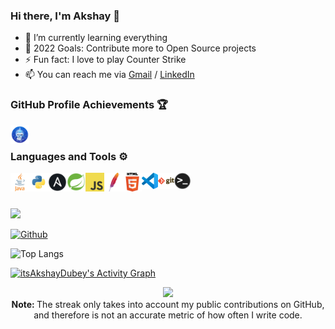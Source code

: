 ### Hi there, I'm Akshay 👋


- 🌱 I’m currently learning everything
- 🥅 2022 Goals: Contribute more to Open Source projects
- ⚡ Fun fact: I love to play Counter Strike
- 📫 You can reach me via <a href="mailto: akshay.dubey055@gmail.com">Gmail</a> / <a href=https://www.linkedin.com/in/itsakshaydubey>LinkedIn</a>

### GitHub Profile Achievements 🏆
<img align="left" alt="Pull Shark" width="30px" src="https://github.com/Schweinepriester/github-profile-achievements/blob/main/images/pull-shark-default.png" />
<br />

### Languages and Tools ⚙️

<img align="left" alt="Java" width="30px" src="https://raw.githubusercontent.com/github/explore/80688e429a7d4ef2fca1e82350fe8e3517d3494d/topics/java/java.png" />
<img align="left" alt="Python" width="30px" src="https://raw.githubusercontent.com/github/explore/80688e429a7d4ef2fca1e82350fe8e3517d3494d/topics/python/python.png" />
<img align="left" alt="Ansible" width="30px" src="https://raw.githubusercontent.com/github/explore/80688e429a7d4ef2fca1e82350fe8e3517d3494d/topics/ansible/ansible.png" />
<img align="left" alt="Spring Boot" width="30px" src="https://raw.githubusercontent.com/github/explore/80688e429a7d4ef2fca1e82350fe8e3517d3494d/topics/spring-boot/spring-boot.png" />
<img align="left" alt="JavaScript" width="30px" src="https://raw.githubusercontent.com/github/explore/80688e429a7d4ef2fca1e82350fe8e3517d3494d/topics/javascript/javascript.png" />
<img align="left" alt="Maven" width="30px" src="https://raw.githubusercontent.com/github/explore/80688e429a7d4ef2fca1e82350fe8e3517d3494d/topics/maven/maven.png" />
<img align="left" alt="HTML" width="30px" src="https://raw.githubusercontent.com/github/explore/80688e429a7d4ef2fca1e82350fe8e3517d3494d/topics/html/html.png" />
<img align="left" alt="Visual Studio Code" width="26px" src="https://raw.githubusercontent.com/github/explore/80688e429a7d4ef2fca1e82350fe8e3517d3494d/topics/visual-studio-code/visual-studio-code.png" />
<img align="left" alt="Git" width="26px" src="https://raw.githubusercontent.com/github/explore/80688e429a7d4ef2fca1e82350fe8e3517d3494d/topics/git/git.png" />
<img align="left" alt="Terminal" width="26px" src="https://raw.githubusercontent.com/github/explore/80688e429a7d4ef2fca1e82350fe8e3517d3494d/topics/terminal/terminal.png" />

<br />
<br />

###

![](https://visitor-badge.laobi.icu/badge?page_id=itsAkshayDubey.itsAkshayDubey)

[![Github](https://img.shields.io/github/followers/itsAkshayDubey?label=Follow&style=social)](https://github.com/itsAkshayDubey)




![Top Langs](https://github-readme-stats.vercel.app/api/top-langs/?username=itsAkshayDubey&theme=tokyonight)

<!-- https://github.com/ashutosh00710/github-readme-activity-graph -->
<a href="https://github.com/ashutosh00710/github-readme-activity-graph"><img alt="itsAkshayDubey's Activity Graph" src="https://activity-graph.herokuapp.com/graph?username=itsAkshayDubey&bg_color=0D1117&color=5BCDEC&line=5BCDEC&point=FFFFFF&hide_border=true" /></a>


<!-- https://github.com/DenverCoder1/github-readme-streak-stats -->
<p align="center">
  <a href="https://github.com/tjgurwara99/github-readme-streak-stats">
    <img src="https://github-readme-streak-stats.herokuapp.com/?user=itsAkshayDubey&theme=dark&hide_border=true&background=0D1117&stroke=0000"/>
  </a>
  <br/>
  <strong> Note: </strong> The streak only takes into account my public contributions on GitHub, and therefore is not an accurate metric of how often I write code.
</p>
